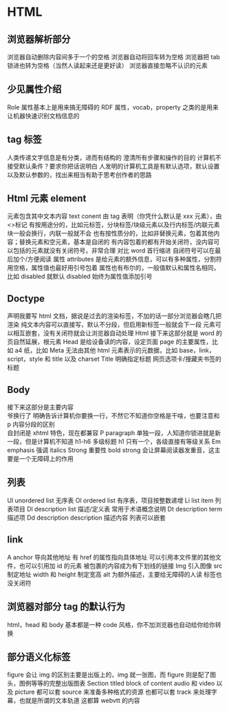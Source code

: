 # HTML

## 浏览器解析部分

浏览器自动删除内容间多于一个的空格
浏览器自动将回车转为空格
浏览器把 tab 锁进也转为空格（当然人读起来还是更好读）
浏览器直接忽略不认识的元素

## 少见属性介绍

Role 属性基本上是用来搞无障碍的
RDF 属性，vocab，property 之类的是用来让机器快速识别文档信息的

## tag 标签

人类传递文字信息是有分类，进而有结构的
澄清所有步骤和操作的目的
计算机不接受默认条件？要求你把话说明白
人发明的计算机工具是有默认选项，默认设置以及默认参数的，找出来相当有助于思考创作者的思路

## Html 元素 element

元素包含其中文本内容 text conent
由 tag 表明（你凭什么默认是 xxx 元素），由<>标记
有按用途分的，比如元标签，分块标签/块级元素以及行内标签/内联元素
块一般会换行，内联一般就不会
也有按性质分的，比如非替换元素，包着其他内容；替换元素和空元素，基本是自闭的
有内容包着的都有开始关闭符，没内容可以包括的元素就没有关闭符号，非常合理 对比 word 首行缩进
自闭符号可以在最后加个/方便阅读
属性 attributes 是给元素的额外信息，可以有多种属性，分割符用空格，属性值也最好用引号包着
属性也有布尔的，一般值默认和属性名相同，比如 disabled 就默认 disabled
始终为属性值添加引号

## Doctype

声明我要写 html 文档，据说是过去的渲染标签，不加的话一部分浏览器会瞎几把渲染
纯文本内容可以直接写，默认不分段，但启用新标签一般就会下一段
元素可以相互嵌套，没有关闭符就会让浏览器自动处理
Html 接下来这部分就是 word 的页自然延展，根元素
Head 是给设备读的内容，设定页面 page 的主要属性，比如 a4 纸，比如
Meta 无法由其他 html 元素表示的元数据，比如 base，link，script，style 和 title 以及 charset
Title 明确指定标题 网页选项卡/搜藏夹书签的标题

## Body

接下来这部分是主要内容
<br>爷换行了 明确告诉计算机你要换一行，不然它不知道你空格是干啥，也要注意和 p 内容分段的区别
<br />自封闭是 xhtml 特色，现在都兼容
P paragraph 单独一段，人知道你锁进就是新一段，但是计算机不知道
h1-h6 多级标题 h1 只有一个，各级直接有等级关系
Em emphasis 强调 italics
Strong 重要性 bold
strong 会让屏幕阅读器发重音，这主要是一个无障碍上的作用

## 列表

Ul unordered list 无序表
Ol ordered list 有序表，项目按整数递增
Li list item 列表项目
Dl description list 描述/定义表 常用于术语概念说明
Dt description term 描述项
Dd description description 描述内容
列表可以嵌套

## link

A anchor 导向其他地址 有 href 的属性指向具体地址 可以引用本文件里的其他文件，也可以引用加 id 的元素
被包裹的内容成为有下划线的链接
Img 引入图像 src 制定地址 width 和 height 制定宽高 alt 为额外描述，主要给无障碍的人读 标签也没关闭符

## 浏览器对部分 tag 的默认行为

html，head 和 body 基本都是一种 code 风格，你不加浏览器也自动给你给你转换

## 部分语义化标签

figure 会让 img 的区别主要是出版上的，img 就一张图，而 figure 则是配了图头，图例等等的完整出版图表
Section titled block of content
audio 和 video 以及 picture 都可以套 source 来准备多种格式的资源
也都可以套 track 来处理字幕，也就是所谓的文本轨道
这都算 webvtt 的内容
